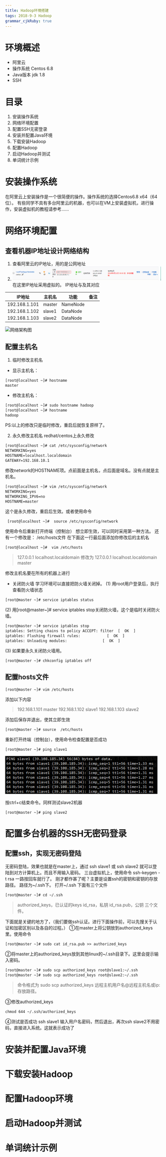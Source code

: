 ```yaml
---
title: Hadoop环境搭建   
tags: 2018-9-3 Hadoop
grammar_cjkRuby: true
---
```


# 环境概述
- 阿里云
- 操作系统 Centos  6.8
- Java版本  jdk  1.8
- SSH

# 目录
1. 安装操作系统
2. 网络环境配置
3. 配置SSH无密登录
4.  安装并配置Java环境
5.  下载安装Hadoop
6. 配置Hadoop
7. 启动Hadoop并测试
8. 单词统计示例

# 安装操作系统
在阿里云上安装操作是一个很简便的操作。操作系统的选择Centos6.8 x64（64位）。
有些同学不具有多台阿里云的机器，也可以在VM上安装虚拟机，进行操作，安装虚拟机的教程请参考......

# 网络环境配置
## 查看机器IP地址设计网络结构
1. 查看阿里云的IP地址，用的是公网地址
2. ![阿里云界面][1]
在这里IP地址采用虚拟的。
IP地址与及其对应

|   IP地址  |   主机名  |   功能  |   备注  |
| --- | --- | --- | --- |
|   192.168.1.101  |  master   |  NameNode   |     |
|   192.168.1.102  |  slave1   |   DataNode     |     |
|   192.168.1.103  |  slave2   |   DataNode     |     |

![网络架构图][2]
## 配置主机名
1. 临时修改主机名

- 显示主机名：
``` shell
[root@localhost ~]# hostname
master
```
- 修改主机名：
``` shell
[root@localhost ~]# sudo hostname hadoop
[root@localhost ~]# hostname
hadoop
 ```
PS:以上的修改只是临时修改，重启后就恢复原样了。

2. 永久修改主机名
redhat/centos上永久修改
``` shell
[root@localhost ~]# cat /etc/sysconfig/network
NETWORKING=yes
HOSTNAME=localhost.localdomain
GATEWAY=192.168.10.1
```
修改network的HOSTNAME项。点前面是主机名，点后面是域名。没有点就是主机名。
``` shell
[root@localhost ~]# vim /etc/sysconfig/network
NETWORKING=yes
NETWORKING_IPV6=no
HOSTNAME=master
```
这个是永久修改，重启后生效。或者使用命令
``` shell
 [root@localhost ~]#  source /etc/sysconfig/network
```
使用命令后重新打开终端（控制台）
想立即生效，可以同时采用第一种方法。
还有一个修改是：
/etc/hosts文件
在下面这一行最后面添加你修改后的主机名
``` shell
[root@localhost ~]#  vim /etc/hosts
```
> 127.0.0.1   localhost.localdomain
> 修改为 127.0.0.1   localhost.localdomain  master

修改主机名要在所有的机器上进行

- 关闭防火墙
学习环境可以直接把防火墙关闭掉。
(1) 用root用户登录后，执行查看防火墙状态
```shell
[root@master ~]# service iptables status
```
(2) 用[root@master~]# service iptables stop关闭防火墙，这个是临时关闭防火墙。
``` shell
[root@master ~]# service iptables stop
iptables: Setting chains to policy ACCEPT: filter  [  OK  ]
iptables: Flushing firewall rules:            [  OK  ]
iptables: Unloading modules:                [  OK  ]
```
(3) 如果要永久关闭防火墙用。
``` shell
[root@master ~]# chkconfig iptables off
```
## 配置hosts文件
``` shell
[root@master ~]# vim /etc/hosts
```
添加以下内容
> 192.168.1.101   master
> 192.168.1.102   slave1
> 192.168.1.103   slave2

添加后保存并退出，使其立即生效
``` shell
[root@master ~]# source  /etc/hosts
```
重新打开终端（控制台），使用命令检查配置是否成功
``` shell
[root@master ~]# ping slave1
```
![成功显示结果][3]

按ctrl+c结束命令。同样测试slave2机器
``` shell
[root@master ~]# ping slave2
```
# 配置多台机器的SSH无密码登录
## 配置ssh，实现无密码登陆
无密码登陆，效果也就是在master上，通过 ssh slave1 或 ssh slave2  就可以登陆到对方计算机上。而且不用输入密码。
三台虚拟机上，使用命令  ssh-keygen -t rsa    一路按回车就行了。
刚才都作甚了呢？主要是设置ssh的密钥和密钥的存放路径。 路径为~/.ssh下。
打开~/.ssh 下面有三个文件
``` shell
[root@master ~]# cd ~/.ssh
```
>authorized_keys，已认证的keys
id_rsa，私钥
id_rsa.pub，公钥   三个文件。

下面就是关键的地方了，（我们要做ssh认证。进行下面操作前，可以先搜关于认证和加密区别以及各自的过程。）
①在master上将公钥放到authorized_keys里。使用命令
``` shell
[root@master ~]# sudo cat id_rsa.pub >> authorized_keys
```

 ②将master上的authorized_keys放到其他linux的~/.ssh目录下。这里会提示输入密码。
 ``` shell
[root@master ~]# sudo scp authorized_keys root@slave1:~/.ssh
[root@master ~]# sudo scp authorized_keys root@slave2:~/.ssh
```
> 命令格式为 sudo scp authorized_keys 远程主机用户名@远程主机名或ip:存放路径。

③修改authorized_keys
```shell
chmod 644 ~/.ssh/authorized_keys
```
④测试是否成功
       ssh slave1 输入用户名密码，然后退出，再次ssh slave2不用密码，直接进入系统。这就表示成功了

# 安装并配置Java环境




# 下载安装Hadoop





# 配置Hadoop环境





# 启动Hadoop并测试




# 单词统计示例


  [1]: ./images/1535935139696.jpg
  [2]: ./images/1535937042269.jpg
  [3]: ./images/1535939091331.jpg